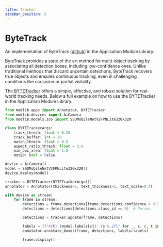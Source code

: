 ```yaml
---
title: Tracker
sidebar_position: 0
---
```


# ByteTrack

An implementation of ByteTrack ([github](https://github.com/ifzhang/ByteTrack)) in the Application Module Library.

ByteTrack provides a state of the art method for multi-object tracking by associating all detection boxes, including low-confidence ones. Unlike traditional methods that discard uncertain detections, ByteTrack recovers true objects and ensures continuous tracking, even in challenging conditions like occlusion or partial visibility.

The [BYTETracker](../api-reference/apps/tracker/#bytetracker) offers a simple, effective, and robust solution for real-world tracking needs. Below a full example on how to use the BYTETracker in the Application Module Library.

```python title="tracker.py"
from modlib.apps import Annotator, BYTETracker
from modlib.devices import AiCamera
from modlib.models.zoo import SSDMobileNetV2FPNLite320x320

class BYTETrackerArgs:
    track_thresh: float = 0.25
    track_buffer: int = 30
    match_thresh: float = 0.8
    aspect_ratio_thresh: float = 3.0
    min_box_area: float = 1.0
    mot20: bool = False

device = AiCamera()
model = SSDMobileNetV2FPNLite320x320()
device.deploy(model)

tracker = BYTETracker(BYTETrackerArgs())
annotator = Annotator(thickness=1, text_thickness=1, text_scale=0.4)

with device as stream:
    for frame in stream:
        detections = frame.detections[frame.detections.confidence > 0.55]
        detections = detections[detections.class_id == 0]  # Person

        detections = tracker.update(frame, detections)

        labels = [f"#{t} {model.labels[c]}: {s:0.2f}" for _, s, c, t in detections]
        annotator.annotate_boxes(frame, detections, labels=labels)

        frame.display()
```